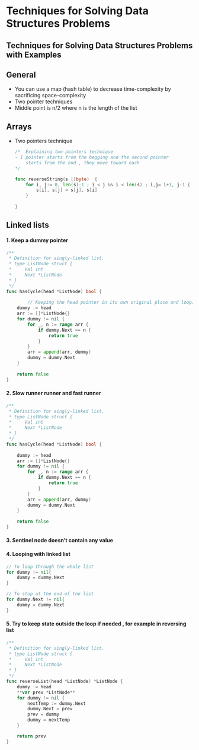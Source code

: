 # Techniques for Solving Data Structures Problems

## Techniques for Solving Data Structures Problems with Examples

## General

* You can use a map (hash table) to decrease time-complexity by sacrificing space-complexity
* Two pointer techniques
* Middle point is n/2 where n is the length of the list

## Arrays

*   Two pointers technique

    ```go
    /*  Explaining two pointers technique
    - 1 pointer starts from the begging and the second pointer 
    	starts from the end , they move toward each 
    */

    func reverseString(s []byte)  {
        for i, j:= 0, len(s)-1 ; i < j && i < len(s) ; i,j= i+1, j-1 {
            s[i], s[j] = s[j], s[i]
        }
        
    }
    ```

## Linked lists

#### 1. Keep a dummy pointer

```go
/**
 * Definition for singly-linked list.
 * type ListNode struct {
 *     Val int
 *     Next *ListNode
 * }
 */
func hasCycle(head *ListNode) bool {
    
		// Keeping the head pointer in its own original place and looping with dummy pointer
    dummy := head 
    arr := []*ListNode{}
    for dummy != nil {
        for _, n := range arr {
            if dummy.Next == n {
                return true
            } 
        }
        arr = append(arr, dummy)
        dummy = dummy.Next
    }
    
    return false
}
```

#### 2. Slow runner runner and fast runner

```go
/**
 * Definition for singly-linked list.
 * type ListNode struct {
 *     Val int
 *     Next *ListNode
 * }
 */
func hasCycle(head *ListNode) bool {
    
    dummy := head 
    arr := []*ListNode{}
    for dummy != nil {
        for _, n := range arr {
            if dummy.Next == n {
                return true
            } 
        }
        arr = append(arr, dummy)
        dummy = dummy.Next
    }
    
    return false
}
```

#### 3. Sentinel node doesn’t contain any value

#### 4. Looping with linked list

```go
// To loop through the whole list
for dummy != nil{
    dummy = dummy.Next
}

// To stop at the end of the list
for dummy.Next != nil{
    dummy = dummy.Next
}
```

#### 5. Try to keep state outside the loop if needed , for example in reversing list

```go
/**
 * Definition for singly-linked list.
 * type ListNode struct {
 *     Val int
 *     Next *ListNode
 * }
 */
func reverseList(head *ListNode) *ListNode {
    dummy := head
    **var prev *ListNode**
    for dummy != nil {
        nextTemp := dummy.Next
        dummy.Next = prev
        prev = dummy
        dummy = nextTemp
    }

    return prev
}
```
